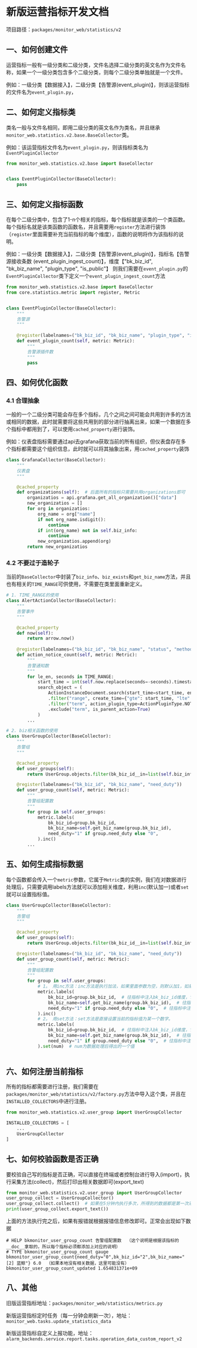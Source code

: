 # 新版运营指标开发文档
项目路径：`packages/monitor_web/statistics/v2`

## 一、如何创建文件
运营指标一般有一级分类和二级分类，文件名选择二级分类的英文名作为文件名称，如果一个一级分类包含多个二级分类，则每个二级分类单独就是一个文件。

例如：一级分类【数据接入】，二级分类【告警源(event_plugin)】，则该运营指标的文件名为`event_plugin.py`，

## 二、如何定义指标类
类名一般与文件名相同，即用二级分类的英文名作为类名，并且继承`monitor_web.statistics.v2.base.BaseCollector`类。

例如：该运营指标文件名为`event_plugin.py`，则该指标类名为`EventPluginCollector`
```python
from monitor_web.statistics.v2.base import BaseCollector


class EventPluginCollector(BaseCollector):
    pass
```

## 三、如何定义指标函数
在每个二级分类中，包含了1-n个相关的指标，每个指标就是该类的一个类函数。每个指标名就是该类函数的函数名，并且需要用`register`方法进行装饰（`register`里面需要补充当前指标的每个维度），函数的说明将作为该指标的说明。

例如：一级分类【数据接入】，二级分类【告警源(event_plugin)】，指标名【告警源接收条数 (event_plugin_ingest_count)】，维度【"bk_biz_id", "bk_biz_name", "plugin_type", "is_public"】
则我们需要在`event_plugin.py`的`EventPluginCollector`类下定义一个`event_plugin_ingest_count`方法
```python
from monitor_web.statistics.v2.base import BaseCollector
from core.statistics.metric import register, Metric


class EventPluginCollector(BaseCollector):
    """
    告警源
    """
    
    @register(labelnames=("bk_biz_id", "bk_biz_name", "plugin_type", "is_public"))
    def event_plugin_count(self, metric: Metric):
        """
        告警源插件数
        """
        pass
```

## 四、如何优化函数
### 4.1 合理抽象
一般的一个二级分类可能会存在多个指标，几个之间之间可能会共用到许多的方法或相同的数据，此时就需要将这些共用到的部分进行抽离出来，如果一个数据在多个指标中都用到了，可以使用`cached_property`进行装饰。

例如：仪表盘指标需要通过api去grafana获取当前的所有组织，但仪表盘存在多个指标都需要这个组织信息，此时就可以将其抽象出来，用`cached_property`装饰
```python
class GrafanaCollector(BaseCollector):
    """
    仪表盘
    """

    @cached_property
    def organizations(self):  # 后面所有的指标只需要共用organizations即可
        organizatios = api.grafana.get_all_organization()["data"]
        new_organizatios = []
        for org in organizatios:
            org_name = org["name"]
            if not org_name.isdigit():
                continue
            if int(org_name) not in self.biz_info:
                continue
            new_organizatios.append(org)
        return new_organizatios
```
### 4.2 不要过于造轮子
当前的`BaseCollector`中封装了`biz_info`、`biz_exists`和`get_biz_name`方法，并且也有相关的`TIME_RANGE`可供使用，不需要在类里面重新定义。
```python
# 1. TIME_RANGE的使用
class AlertActionCollector(BaseCollector):
    """
    告警事件
    """

    @cached_property
    def now(self):
        return arrow.now()
    
    @register(labelnames=("bk_biz_id", "bk_biz_name", "status", "method", "le"))
    def action_notice_count(self, metric: Metric):
        """
        告警通知数
        """
        for le_en, seconds in TIME_RANGE:
            start_time = int(self.now.replace(seconds=-seconds).timestamp)
            search_object = (
                ActionInstanceDocument.search(start_time=start_time, end_time=int(self.now.timestamp))
                .filter("range", create_time={"gte": start_time, "lte": int(self.now.timestamp)})
                .filter("term", action_plugin_type=ActionPluginType.NOTICE)
                .exclude("term", is_parent_action=True)
            )
        ...

# 2. biz相关函数的使用
class UserGroupCollector(BaseCollector):
    """
    告警组
    """

    @cached_property
    def user_groups(self):
        return UserGroup.objects.filter(bk_biz_id__in=list(self.biz_info.keys()))

    @register(labelnames=("bk_biz_id", "bk_biz_name", "need_duty"))
    def user_group_count(self, metric: Metric):
        """
        告警组配置数
        """
        for group in self.user_groups:
            metric.labels(
                bk_biz_id=group.bk_biz_id,
                bk_biz_name=self.get_biz_name(group.bk_biz_id),
                need_duty="1" if group.need_duty else "0",
            ).inc()
        ...
```

## 五、如何生成指标数据
每个函数都会传入一个`metric`参数，它属于`Metric`类的实例，我们在对数据进行处理后，只需要调用labels方法就可以添加相关维度，利用`inc`(默认加一)或者`set`就可以设置指标值。
```python
class UserGroupCollector(BaseCollector):
    """
    告警组
    """

    @cached_property
    def user_groups(self):
        return UserGroup.objects.filter(bk_biz_id__in=list(self.biz_info.keys()))

    @register(labelnames=("bk_biz_id", "bk_biz_name", "need_duty"))
    def user_group_count(self, metric: Metric):
        """
        告警组配置数
        """
        for group in self.user_groups:
            # 1。 用inc方法：inc方法是执行加法，如果里面参数为空，则默认加1，如果传入一个整数，则会在原来的基础上加上这个整数。
            metric.labels(
                bk_biz_id=group.bk_biz_id,  # 往指标中注入bk_biz_id维度，它的值是group.bk_biz_id的结果
                bk_biz_name=self.get_biz_name(group.bk_biz_id),  # 往指标中注入bk_biz_name维度，它的值是self.get_biz_name(group.bk_biz_id)的结果
                need_duty="1" if group.need_duty else "0",  # 往指标中注入need_duty维度，它的值是"1" if group.need_duty else "0"的结果
            ).inc()
            # 2。 用set方法：set方法是直接设置当前的指标值为某一个数字。
            metric.labels(
                bk_biz_id=group.bk_biz_id,  # 往指标中注入bk_biz_id维度，它的值是group.bk_biz_id的结果
                bk_biz_name=self.get_biz_name(group.bk_biz_id),  # 往指标中注入bk_biz_name维度，它的值是self.get_biz_name(group.bk_biz_id)的结果
                need_duty="1" if group.need_duty else "0",  # 往指标中注入need_duty维度，它的值是"1" if group.need_duty else "0"的结果
            ).set(num)  # num为数据处理后得出的一个值
            
```

## 六、如何注册当前指标
所有的指标都需要进行注册，我们需要在`packages/monitor_web/statistics/v2/factory.py`方法中导入这个类，并且在`INSTALLED_COLLECTORS`中进行注册。
```python
from monitor_web.statistics.v2.user_group import UserGroupCollector

INSTALLED_COLLECTORS = [
    ...
    UserGroupCollector
]
```

## 七、如何校验函数是否正确
要校验自己写的指标是否正确，可以直接在终端或者控制台进行导入(import)，执行采集方法(collect)，然后打印出相关数据即可(export_text)
```python
from monitor_web.statistics.v2.user_group import UserGroupCollector
user_group_collect = UserGroupCollector()
user_group_collect.collect()  # 如果在5分钟内执行多次，所得到的数据都是第一次采集的数据，如果要刷新需要添加refresh=True参数
print(user_group_collect.export_text())
```
上面的方法执行完之后，如果有报错就根据报错信息修改即可。正常会出现如下数据
```text
# HELP bkmonitor_user_group_count 告警组配置数  （这个说明是根据该指标的__doc__拿取的，所以每个指标必须都添加上对应的说明）
# TYPE bkmonitor_user_group_count gauge
bkmonitor_user_group_count{need_duty="0",bk_biz_id="2",bk_biz_name="[2] 蓝鲸"} 6.0  （如果本地没有相关数据，这里可能没有）
bkmonitor_user_group_count_updated 1.654831371e+09
```

## 八、其他
旧版运营指标地址：`packages/monitor_web/statistics/metrics.py`

新版运营指标定时任务（每一分钟会刷新一次），地址：`monitor_web.tasks.update_statistics_data`

新版运营指标自定义上报功能，地址：`alarm_backends.service.report.tasks.operation_data_custom_report_v2`

